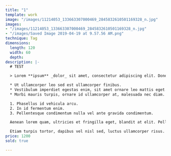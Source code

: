 ```yaml
---
title: "1"
template: work
image: "/images/11214053_133663307000469_2845832610501169328_n.jpg"
images:
- "/images/11214053_133663307000469_2845832610501169328_n.jpg"
- "/images/Saved Image 2019-04-19 at 9.57.56 AM.png"
technique: Tag
dimensions:
  length: 120
  width: 60
  depth: 
description: |-
  # TEST

  > Lorem **ipsum** _dolor_ sit amet, consectetur adipiscing elit. Donec vitae metus consequat, faucibus quam eget, volutpat neque. Vivamus pretium arcu nec leo commodo, ut rhoncus justo euismod. Nullam dolor mauris, ornare semper facilisis id, egestas eu lorem. Suspendisse at felis purus. Nulla hendrerit aliquam sagittis. Vivamus in fermentum odio. Nullam tincidunt libero a justo vehicula, id finibus mi feugiat. Nunc neque arcu, aliquet ac lorem in, aliquam gravida metus. Sed in rutrum lectus. Donec eu sodales mauris.

  * Ut ullamcorper leo sed est ullamcorper finibus.
  * Vestibulum imperdiet egestas enim, sit amet ornare leo mattis eget.
  * Morbi mauris turpis, ornare id ullamcorper at, malesuada nec diam.

  1. Phasellus id vehicula arcu.
  2. In id fermentum enim.
  3. Pellentesque condimentum nulla vel ante gravida condimentum.

  Aenean lorem quam, ultricies et fringilla eget, blandit at elit. Pellentesque nec odio eleifend, auctor leo sit amet, volutpat velit. Nullam condimentum felis vel felis congue, sed euismod mauris interdum.

  Etiam turpis tortor, dapibus vel nisl sed, luctus ullamcorper risus. Donec gravida posuere neque, vitae aliquet risus convallis at. Donec maximus erat non tortor tincidunt efficitur. Class aptent taciti sociosqu ad litora torquent per conubia nostra, per inceptos himenaeos. Integer rutrum id eros et placerat. Duis placerat ligula non suscipit rhoncus. Etiam eleifend imperdiet justo, vel bibendum quam.
price: 1200
sold: true

---
```

